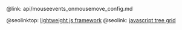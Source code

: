 @link: api/mouseevents_onmousemove_config.md

@seolinktop: [lightweight js framework](https://webix.com)
@seolink: [javascript tree grid](https://webix.com/widget/treetable/)